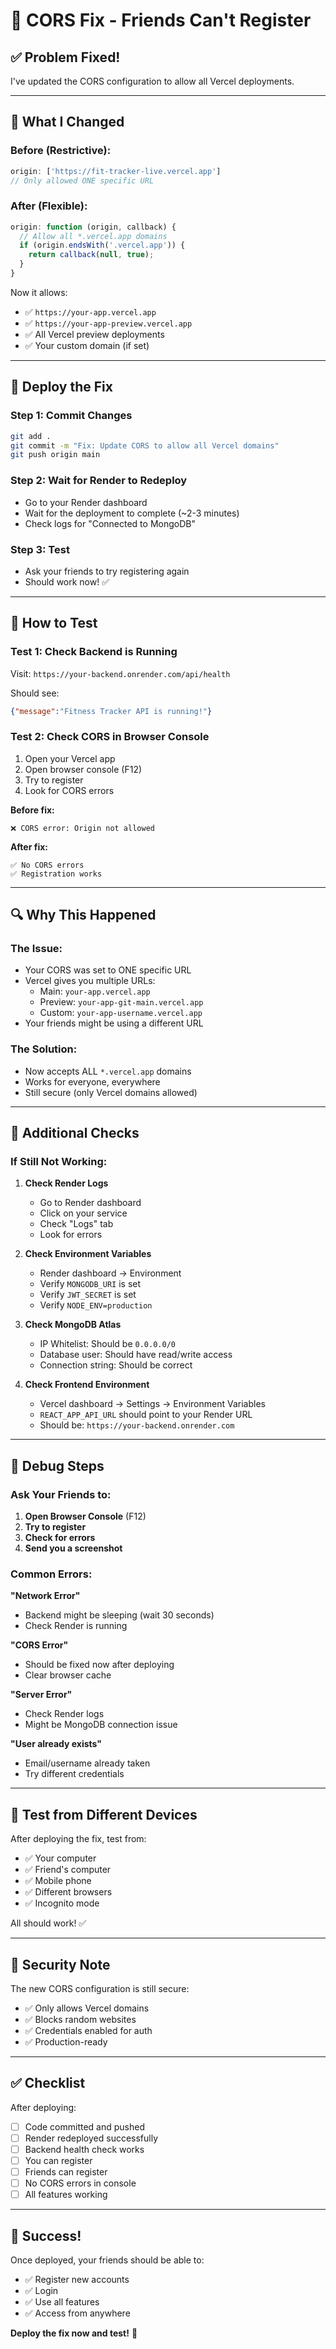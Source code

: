 # 🔧 CORS Fix - Friends Can't Register

## ✅ Problem Fixed!

I've updated the CORS configuration to allow all Vercel deployments.

---

## 🔄 What I Changed

### Before (Restrictive):
```javascript
origin: ['https://fit-tracker-live.vercel.app']
// Only allowed ONE specific URL
```

### After (Flexible):
```javascript
origin: function (origin, callback) {
  // Allow all *.vercel.app domains
  if (origin.endsWith('.vercel.app')) {
    return callback(null, true);
  }
}
```

Now it allows:
- ✅ `https://your-app.vercel.app`
- ✅ `https://your-app-preview.vercel.app`
- ✅ All Vercel preview deployments
- ✅ Your custom domain (if set)

---

## 🚀 Deploy the Fix

### Step 1: Commit Changes
```bash
git add .
git commit -m "Fix: Update CORS to allow all Vercel domains"
git push origin main
```

### Step 2: Wait for Render to Redeploy
- Go to your Render dashboard
- Wait for the deployment to complete (~2-3 minutes)
- Check logs for "Connected to MongoDB"

### Step 3: Test
- Ask your friends to try registering again
- Should work now! ✅

---

## 🧪 How to Test

### Test 1: Check Backend is Running
Visit: `https://your-backend.onrender.com/api/health`

Should see:
```json
{"message":"Fitness Tracker API is running!"}
```

### Test 2: Check CORS in Browser Console
1. Open your Vercel app
2. Open browser console (F12)
3. Try to register
4. Look for CORS errors

**Before fix:**
```
❌ CORS error: Origin not allowed
```

**After fix:**
```
✅ No CORS errors
✅ Registration works
```

---

## 🔍 Why This Happened

### The Issue:
- Your CORS was set to ONE specific URL
- Vercel gives you multiple URLs:
  - Main: `your-app.vercel.app`
  - Preview: `your-app-git-main.vercel.app`
  - Custom: `your-app-username.vercel.app`
- Your friends might be using a different URL

### The Solution:
- Now accepts ALL `*.vercel.app` domains
- Works for everyone, everywhere
- Still secure (only Vercel domains allowed)

---

## 🎯 Additional Checks

### If Still Not Working:

1. **Check Render Logs**
   - Go to Render dashboard
   - Click on your service
   - Check "Logs" tab
   - Look for errors

2. **Check Environment Variables**
   - Render dashboard → Environment
   - Verify `MONGODB_URI` is set
   - Verify `JWT_SECRET` is set
   - Verify `NODE_ENV=production`

3. **Check MongoDB Atlas**
   - IP Whitelist: Should be `0.0.0.0/0`
   - Database user: Should have read/write access
   - Connection string: Should be correct

4. **Check Frontend Environment**
   - Vercel dashboard → Settings → Environment Variables
   - `REACT_APP_API_URL` should point to your Render URL
   - Should be: `https://your-backend.onrender.com`

---

## 🐛 Debug Steps

### Ask Your Friends to:

1. **Open Browser Console** (F12)
2. **Try to register**
3. **Check for errors**
4. **Send you a screenshot**

### Common Errors:

**"Network Error"**
- Backend might be sleeping (wait 30 seconds)
- Check Render is running

**"CORS Error"**
- Should be fixed now after deploying
- Clear browser cache

**"Server Error"**
- Check Render logs
- Might be MongoDB connection issue

**"User already exists"**
- Email/username already taken
- Try different credentials

---

## 📱 Test from Different Devices

After deploying the fix, test from:
- ✅ Your computer
- ✅ Friend's computer
- ✅ Mobile phone
- ✅ Different browsers
- ✅ Incognito mode

All should work! ✅

---

## 🔐 Security Note

The new CORS configuration is still secure:
- ✅ Only allows Vercel domains
- ✅ Blocks random websites
- ✅ Credentials enabled for auth
- ✅ Production-ready

---

## ✅ Checklist

After deploying:
- [ ] Code committed and pushed
- [ ] Render redeployed successfully
- [ ] Backend health check works
- [ ] You can register
- [ ] Friends can register
- [ ] No CORS errors in console
- [ ] All features working

---

## 🎉 Success!

Once deployed, your friends should be able to:
- ✅ Register new accounts
- ✅ Login
- ✅ Use all features
- ✅ Access from anywhere

**Deploy the fix now and test!** 🚀
